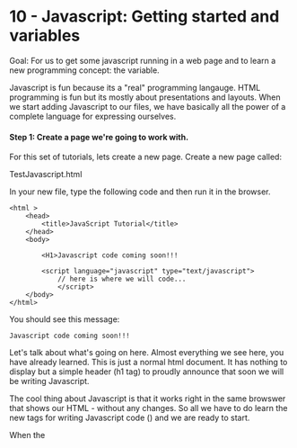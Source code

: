 10 - Javascript:  Getting started and variables
===============================================

Goal:  For us to get some javascript running in a web page and to learn a new programming concept:  the variable.

Javascript is fun because its a "real" programming langauge.
HTML programming is fun but its mostly about presentations and layouts.  When we start adding Javascript to our files, we
have basically all the power of a complete language for expressing ourselves.


#### Step 1:  Create a page we're going to work with.

For this set of tutorials, lets create a new page.  Create a new page called:

  TestJavascript.html
	
In your new file, type the following code and then run it in the browser.

	<html >
		<head>
			<title>JavaScript Tutorial</title>
		</head>
		<body>
  	
			<H1>Javascript code coming soon!!!
	
			<script language="javascript" type="text/javascript">
				// here is where we will code...
				</script>
		</body>
	</html>


You should see this message:


	Javascript code coming soon!!!
	
Let's talk about what's going on here.  Almost everything we see here, you have already learned.  This is just 
a normal html document.  It has nothing to display but a simple header (h1 tag) to proudly announce that soon we
will be writing Javascript.

The cool thing about Javascript is that it works right in the same browswer that shows our HTML - without any changes.
So all we have to do learn the new tags for writing Javascript code (<script></script>) and we are ready to start.

When the <script> tag is seen, the computer switches from building web pages for you and starts building a Javascipt
program.  Right now, our program doesn't do anything at all except show a comment.  

Comments are notes that programmers write for themselves and others who have to look at the program later.  Comments 
help you remember what your program is supposed to do as it gets bigger and more complex.  The // characters means 
"everything from here to the end of the line is just a comment for me... please don't try to run it Mr Computer"



For the url, type the location and name of the file.  On my computer, I type this into the browser:

	file:///Users/mrddqb/MyWebPage.html
	
The class instructors will help you get your browser displaying your file.

Once you are able to see the page in the browser, consider creating a bookmark so you can easily get back to the page.  
